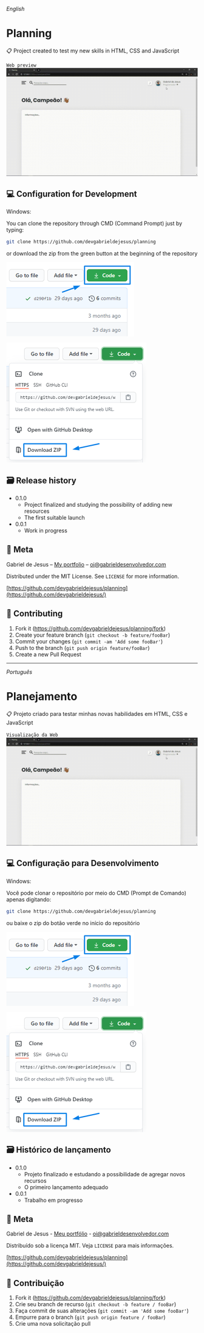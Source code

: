 _English_

# Planning

📋 Project created to test my new skills in HTML, CSS and JavaScript

`Web preview`
![](public/images/web-preview.gif)

## 💻 Configuration for Development

Windows:

You can clone the repository through CMD (Command Prompt) just by typing:

```sh
git clone https://github.com/devgabrieldejesus/planning
```

or download the zip from the green button at the beginning of the repository

![](public/images/clone.png)

![](public/images/clone-zip.png)

## 🗃 Release history

* 0.1.0
    * Project finalized and studying the possibility of adding new resources
    * The first suitable launch
* 0.0.1
    * Work in progress

## 📝 Meta

Gabriel de Jesus – [My portfolio](https://www.gabrieldesenvolvedor.com) – oi@gabrieldesenvolvedor.com

Distributed under the MIT License. See `LICENSE` for more information.

[https://github.com/devgabrieldejesus/planning](https://github.com/devgabrieldejesus/)

## 🚀 Contributing

1. Fork it (<https://github.com/devgabrieldejesus/planning/fork>)
2. Create your feature branch (`git checkout -b feature/fooBar`)
3. Commit your changes (`git commit -am 'Add some fooBar'`)
4. Push to the branch (`git push origin feature/fooBar`)
5. Create a new Pull Request

---

_Português_

# Planejamento

📋 Projeto criado para testar minhas novas habilidades em HTML, CSS e JavaScript

`Visualização da Web`
![](public/images/web-preview.gif)

## 💻 Configuração para Desenvolvimento

Windows:

Você pode clonar o repositório por meio do CMD (Prompt de Comando) apenas digitando:

```sh
git clone https://github.com/devgabrieldejesus/planning
```

ou baixe o zip do botão verde no início do repositório

![](public/images/clone.png)

![](public/images/clone-zip.png)

## 🗃 Histórico de lançamento

* 0.1.0
    * Projeto finalizado e estudando a possibilidade de agregar novos recursos
    * O primeiro lançamento adequado
* 0.0.1
    * Trabalho em progresso

## 📝 Meta

Gabriel de Jesus - [Meu portfólio](https://www.gabrieldesenvolvedor.com) - oi@gabrieldesenvolvedor.com

Distribuído sob a licença MIT. Veja `LICENSE` para mais informações.

[https://github.com/devgabrieldejesus/planning](https://github.com/devgabrieldejesus/)

## 🚀 Contribuição

1. Fork it (<https://github.com/devgabrieldejesus/planning/fork>)
2. Crie seu branch de recurso (`git checkout -b feature / fooBar`)
3. Faça commit de suas alterações (`git commit -am 'Add some fooBar'`)
4. Empurre para o branch (`git push origin feature / fooBar`)
5. Crie uma nova solicitação pull
